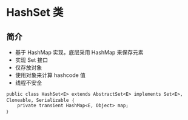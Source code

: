 # HashSet 类

## 简介

* 基于 HashMap 实现，底层采用 HashMap 来保存元素
* 实现 Set 接口
* 仅存放对象
* 使用对象来计算 hashcode 值
* 线程不安全

```底层代码
public class HashSet<E> extends AbstractSet<E> implements Set<E>, Cloneable, Serializable ｛
    private transient HashMap<E, Object> map;
｝
```
